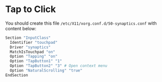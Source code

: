 # Tap to Click
You should create this file `/etc/X11/xorg.conf.d/50-synaptics.conf` with content below:

```sh
Section "InputClass"
  Identifier "touchpad"
  Driver "synaptics"
  MatchIsTouchpad "on"
  Option "Tapping" "on"
  Option "TapButton1" "1"
  Option "TapButton2" "3" # Open context menu
  Option "NaturalScrolling" "true"
EndSection
```
